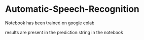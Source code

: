 # Automatic-Speech-Recognition

Notebook has been trained on google colab

results are present in the prediction string in the notebook

